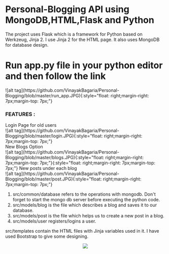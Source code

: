 # Personal-Blogging API using MongoDB,HTML,Flask and Python

The project uses Flask which is a framework for Python based on Werkzeug, Jinja 2. I use Jinja 2 for the HTML page.
It also uses MongoDB for database design.

<h1>Run app.py file in your python editor and then follow the link</h1>
![alt tag](https://github.com/VinayakBagaria/Personal-Blogging/blob/master/run_app.JPG){:style="float: right;margin-right: 7px;margin-top: 7px;"}

<h3>FEATURES : </h3>
  Login Page for old users
  <br>
  ![alt tag](https://github.com/VinayakBagaria/Personal-Blogging/blob/master/login.JPG){:style="float: right;margin-right: 7px;margin-top: 7px;"}
  <br>
  New Blogs Option
  <br>
  ![alt tag](https://github.com/VinayakBagaria/Personal-Blogging/blob/master/blogs.JPG){:style="float: right;margin-right: 7px;margin-top: 7px;"}{:style="float: right;margin-right: 7px;margin-top: 7px;"}
  New posts under each blog
  <br>
  ![alt tag](https://github.com/VinayakBagaria/Personal-Blogging/blob/master/post.JPG){:style="float: right;margin-right: 7px;margin-top: 7px;"}
  
1. src/common/database refers to the operations with mongodb. Don't forget to start the mongo db server before executing the python code.
2. src/models/blog is the file which describes a blog and saves it to our database.
3. src/models/post is the file which helps us to create a new post in a blog.
4. src/models/user registers/logins a user.

src/templates contain the HTML files with Jinja variables used in it. I have used Bootstrap to give some designing.

<p align="center">
  <img src="C:\Users\bagariavinayak\Pictures\login.jpg" width="350"/>
</p>


